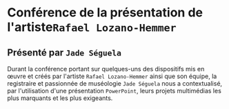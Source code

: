 

# Conférence de la présentation de l'artiste`Rafael Lozano-Hemmer` 
## Présenté par `Jade Séguela`


Durant la conférence portant sur quelques-uns des dispositifs mis en œuvre et créés par l'artiste `Rafael Lozano-Hemmer` ainsi que son équipe, la registraire et passionnée de muséologie `Jade Séguela` nous a contextualisé, par l'utilisation d'une présentation `PowerPoint`, leurs projets multimédias les plus marquants et les plus exigeants.
